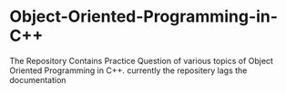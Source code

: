 # Object-Oriented-Programming-in-C++
The Repository Contains Practice Question of various topics of Object Oriented Programming in C++. 
currently the repositery lags the documentation 

